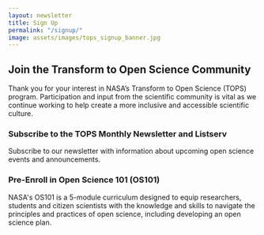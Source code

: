 ```yaml
---
layout: newsletter
title: Sign Up
permalink: "/signup/"
image: assets/images/tops_signup_banner.jpg
---
```


## Join the Transform to Open Science Community
Thank you for your interest in NASA’s Transform to Open Science (TOPS) program. Participation and input from the scientific community is vital as we continue working to help create a more inclusive and accessible scientific culture.

### Subscribe to the TOPS Monthly Newsletter and Listserv
Subscribe to our newsletter with information about upcoming open science events and announcements.

### Pre-Enroll in Open Science 101 (OS101)
NASA's OS101 is a 5-module curriculum designed to equip researchers, students and citizen scientists with the knowledge and skills to navigate the principles and practices of open science, including developing an open science plan.